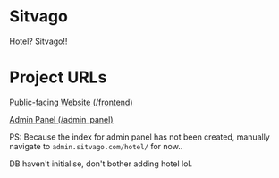 # Sitvago
Hotel? Sitvago!!

# Project URLs
[Public-facing Website (/frontend)](https://www.sitvago.com)

[Admin Panel (/admin_panel)](https://admin.sitvago.com)

PS: Because the index for admin panel has not been created, manually navigate to `admin.sitvago.com/hotel/` for now..

DB haven't initialise, don't bother adding hotel lol.
